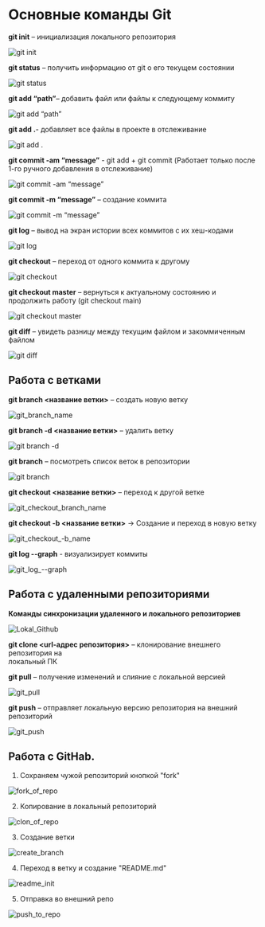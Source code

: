 # Основные команды Git

**git init** – инициализация локального репозитория

![git init](gitinit.bmp)

**git status** – получить информацию от git о его текущем состоянии

![git status](gitstatus.bmp)

**git add “path”**– добавить файл или файлы к следующему коммиту

![git add “path”](git_add_“path”.bmp)

**git add .**- добавляет все файлы в проекте в отслеживание

![git add .](git_add_..bmp)

**git commit -am “message”** - git add + git commit (Работает только после 1-го ручного добавления в отслеживание)

![git commit -am “message”](git_commit_-am_“message”.bmp)

**git commit -m “message”** – создание коммита

![git commit -m “message”](git_commit_-m_“message”.bmp)

**git log** – вывод на экран истории всех коммитов с их хеш-кодами

![git log](gitlog.bmp)

**git checkout** – переход от одного коммита к другому

![git checkout](git_checkout.bmp)

**git checkout master** – вернуться к актуальному состоянию и продолжить работу (git checkout main)

![git checkout master](git_checkout_master.bmp)

**git diff** – увидеть разницу между текущим файлом и закоммиченным файлом

![git diff](git_diff.bmp)

## Работа с ветками

**git branch <название ветки>** – создать новую ветку

![git_branch_name](git_branch_name.bmp)

**git branch -d <название ветки>** – удалить ветку

![git branch -d](git_branch_-d.bmp)

**git branch** – посмотреть список веток в репозитории

![git branch](git_branch.bmp)

**git checkout <название ветки>** – переход к другой ветке

![git_checkout_branch_name](git_checkout_branch_name.bmp)

**git checkout -b <название ветки>** -> Создание и переход в новую ветку

![git_checkout_-b_name](git_checkout_-b_name.bmp)

**git log --graph** - визуализирует коммиты

![git_log_--graph](git_log_--graph.bmp)

## Работа с удаленными репозиториями

**Команды синхронизации удаленного и локального репозиториев**

![Lokal_Github](Lokal_Github.bmp)

**git clone <url-адрес репозитория>** – клонирование внешнего репозитория на  
локальный ПК

**git pull** – получение изменений и слияние с локальной версией

![git_pull](git_pull.bmp)

**git push** – отправляет локальную версию репозитория на внешний репозиторий

![git_push](git_push.bmp)

## Работа с GitHab.

1. Сохраняем чужой репозиторий кнопкой "fork"

![fork_of_repo](fork_of_repo.bmp)

2. Копирование в локальный репозиторий

![clon_of_repo](clon_of_repo.bmp)

3. Создание ветки

![create_branch](create_branch.bmp)

4. Переход в ветку и создание "README.md"

![readme_init](readme_init.bmp)

5. Отправка во внешний репо

![push_to_repo](readme_init.bmp)

